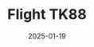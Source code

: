 ---
layout: photo-detail
title: "Flight TK88"
date: 2025-01-19
collection: photos
header:
  teaser: "https://kw-aviation.oss-cn-beijing.aliyuncs.com/25.1.19.TK88.jpg"
shooting_date: 2025-01-19
flight_number: "TK88"
airline: "Turkish Airlines"
origin_destination: "IST-PEK"
registration_number: "TC-LJA"
aircraft_type: "Boeing 777-300ER"
livery: "-"
---